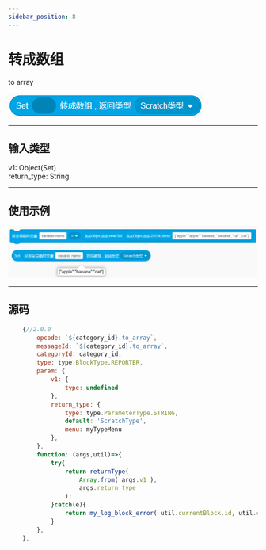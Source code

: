 ```yaml
---
sidebar_position: 8
---
```

# 转成数组

to array

![img](img\to_array\image.png)  


***
## 输入类型
v1: Object(Set)  
return_type: String  


***
## 使用示例
![2](img\to_array\2.png)  


***
## 源码
```js title="/categorys/set.js"
    {//2.0.0
        opcode: `${category_id}.to_array`,
        messageId: `${category_id}.to_array`,
        categoryId: category_id,
        type: type.BlockType.REPORTER,
        param: {
            v1: {
                type: undefined
            },
            return_type: {
                type: type.ParameterType.STRING,
                default: 'ScratchType',
                menu: myTypeMenu
            },
        },
        function: (args,util)=>{
            try{
                return returnType(
                    Array.from( args.v1 ),
                    args.return_type
                );
            }catch(e){
                return my_log_block_error( util.currentBlock.id, util.currentBlock.opcode , e );
            }
        },
    },
```
